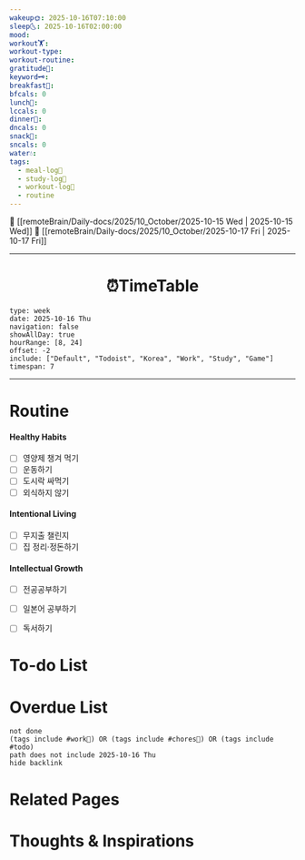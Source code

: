 ```yaml
---
wakeup🌞: 2025-10-16T07:10:00
sleep🌜: 2025-10-16T02:00:00
mood:
workout🏋️:
workout-type:
workout-routine:
gratitude🙏:
keyword🗝️:
breakfast🍳:
bfcals: 0
lunch🍚:
lccals: 0
dinner🥗:
dncals: 0
snack🍬:
sncals: 0
water💧:
tags:
  - meal-log📝
  - study-log📓
  - workout-log💪
  - routine
---
```

🔺 [[remoteBrain/Daily-docs/2025/10_October/2025-10-15 Wed | 2025-10-15 Wed]]
🔻 [[remoteBrain/Daily-docs/2025/10_October/2025-10-17 Fri | 2025-10-17 Fri]]
___
<h1> <center>⏰TimeTable </center> </h1>

```gEvent
type: week
date: 2025-10-16 Thu
navigation: false
showAllDay: true
hourRange: [8, 24]
offset: -2
include: ["Default", "Todoist", "Korea", "Work", "Study", "Game"]
timespan: 7
```

--- 


# Routine 

####  Healthy Habits
- [ ] 영양제 챙겨 먹기
- [ ] 운동하기
- [ ] 도시락 싸먹기 
- [ ] 외식하지 않기 

####  Intentional Living 
- [ ] 무지출 챌린지 
- [ ] 집 정리·정돈하기

#### Intellectual Growth
- [ ] 전공공부하기
- [ ] 일본어 공부하기
- [ ] 독서하기



# To-do List


# Overdue List
```tasks
not done
(tags include #work💼) OR (tags include #chores🧺) OR (tags include #todo)
path does not include 2025-10-16 Thu
hide backlink
```

# Related Pages



# Thoughts & Inspirations

